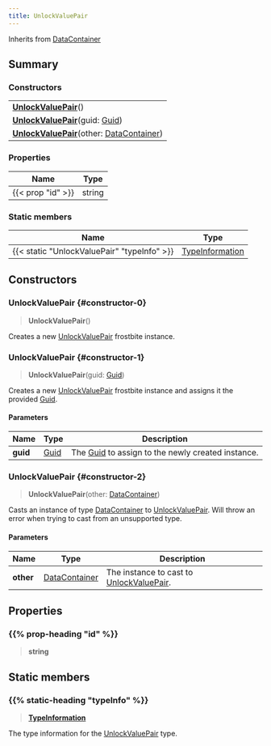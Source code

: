 ```yaml
---
title: UnlockValuePair
---
```


Inherits from [DataContainer](/vext/ref/shared/type/datacontainer)

## Summary

### Constructors

|  |
| --- |
| **[UnlockValuePair](#constructor-0)**() |
| **[UnlockValuePair](#constructor-1)**(guid: [Guid](/vext/ref/shared/type/guid)) |
| **[UnlockValuePair](#constructor-2)**(other: [DataContainer](/vext/ref/shared/type/datacontainer)) |

### Properties

| Name | Type |
| ---- | ---- |
| {{< prop "id" >}} | string |

### Static members

| Name | Type |
| ---- | ---- |
| {{< static "UnlockValuePair" "typeInfo" >}} | [TypeInformation](/vext/ref/shared/type/typeinformation) |

## Constructors

### UnlockValuePair {#constructor-0}

> **UnlockValuePair**()

Creates a new [UnlockValuePair](/vext/ref/fb/unlockvaluepair) frostbite instance.

### UnlockValuePair {#constructor-1}

> **UnlockValuePair**(guid: [Guid](/vext/ref/shared/type/guid))

Creates a new [UnlockValuePair](/vext/ref/fb/unlockvaluepair) frostbite instance and assigns it the provided [Guid](/vext/ref/shared/type/guid).

#### Parameters

| Name | Type | Description |
| ---- | ---- | ----------- |
| **guid** | [Guid](/vext/ref/shared/type/guid) | The [Guid](/vext/ref/shared/type/guid) to assign to the newly created instance. |

### UnlockValuePair {#constructor-2}

> **UnlockValuePair**(other: [DataContainer](/vext/ref/shared/type/datacontainer))

Casts an instance of type [DataContainer](/vext/ref/shared/type/datacontainer) to [UnlockValuePair](/vext/ref/fb/unlockvaluepair). Will throw an error when trying to cast from an unsupported type.

#### Parameters

| Name | Type | Description |
| ---- | ---- | ----------- |
| **other** | [DataContainer](/vext/ref/shared/type/datacontainer) | The instance to cast to [UnlockValuePair](/vext/ref/fb/unlockvaluepair). |

## Properties

### {{% prop-heading "id" %}}

> **string**

## Static members

### {{% static-heading "typeInfo" %}}

> **[TypeInformation](/vext/ref/shared/type/typeinformation)**

The type information for the [UnlockValuePair](/vext/ref/fb/unlockvaluepair) type.

